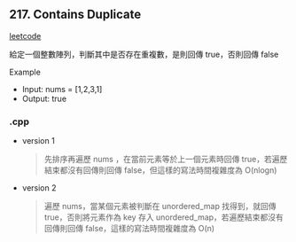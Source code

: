 ## 217. Contains Duplicate
[leetcode](https://leetcode.com/problems/contains-duplicate/description/)

給定一個整數陣列，判斷其中是否存在重複數，是則回傳 true，否則回傳 false

Example
- Input: nums = [1,2,3,1]
- Output: true
### .cpp
- version 1
    > 先排序再遍歷 nums ，在當前元素等於上一個元素時回傳 true，若遍歷結束都沒有回傳則回傳 false，但這樣的寫法時間複雜度為 O(nlogn)
- version 2
    > 遍歷 nums，當某個元素被判斷在 unordered_map 找得到，就回傳 true，否則將元素作為 key 存入 unordered_map，若遍歷結束都沒有回傳則回傳 false，這樣的寫法時間複雜度為 O(n)
